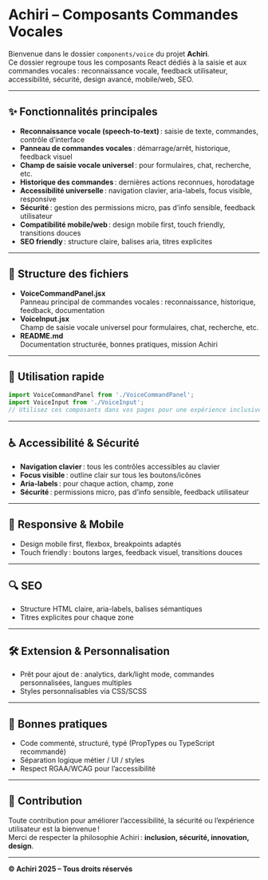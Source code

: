 # Achiri – Composants Commandes Vocales

Bienvenue dans le dossier `components/voice` du projet **Achiri**.  
Ce dossier regroupe tous les composants React dédiés à la saisie et aux commandes vocales : reconnaissance vocale, feedback utilisateur, accessibilité, sécurité, design avancé, mobile/web, SEO.

---

## ✨ Fonctionnalités principales

- **Reconnaissance vocale (speech-to-text)** : saisie de texte, commandes, contrôle d’interface
- **Panneau de commandes vocales** : démarrage/arrêt, historique, feedback visuel
- **Champ de saisie vocale universel** : pour formulaires, chat, recherche, etc.
- **Historique des commandes** : dernières actions reconnues, horodatage
- **Accessibilité universelle** : navigation clavier, aria-labels, focus visible, responsive
- **Sécurité** : gestion des permissions micro, pas d’info sensible, feedback utilisateur
- **Compatibilité mobile/web** : design mobile first, touch friendly, transitions douces
- **SEO friendly** : structure claire, balises aria, titres explicites

---

## 📁 Structure des fichiers

- **VoiceCommandPanel.jsx**  
  Panneau principal de commandes vocales : reconnaissance, historique, feedback, documentation
- **VoiceInput.jsx**  
  Champ de saisie vocale universel pour formulaires, chat, recherche, etc.
- **README.md**  
  Documentation structurée, bonnes pratiques, mission Achiri

---

## 🚀 Utilisation rapide

```jsx
import VoiceCommandPanel from './VoiceCommandPanel';
import VoiceInput from './VoiceInput';
// Utilisez ces composants dans vos pages pour une expérience inclusive et moderne.
```

---

## ♿ Accessibilité & Sécurité

- **Navigation clavier** : tous les contrôles accessibles au clavier
- **Focus visible** : outline clair sur tous les boutons/icônes
- **Aria-labels** : pour chaque action, champ, zone
- **Sécurité** : permissions micro, pas d’info sensible, feedback utilisateur

---

## 📱 Responsive & Mobile

- Design mobile first, flexbox, breakpoints adaptés
- Touch friendly : boutons larges, feedback visuel, transitions douces

---

## 🔍 SEO

- Structure HTML claire, aria-labels, balises sémantiques
- Titres explicites pour chaque zone

---

## 🛠️ Extension & Personnalisation

- Prêt pour ajout de : analytics, dark/light mode, commandes personnalisées, langues multiples
- Styles personnalisables via CSS/SCSS

---

## 📝 Bonnes pratiques

- Code commenté, structuré, typé (PropTypes ou TypeScript recommandé)
- Séparation logique métier / UI / styles
- Respect RGAA/WCAG pour l’accessibilité

---

## 🤝 Contribution

Toute contribution pour améliorer l’accessibilité, la sécurité ou l’expérience utilisateur est la bienvenue !  
Merci de respecter la philosophie Achiri : **inclusion, sécurité, innovation, design**.

---

**© Achiri 2025 – Tous droits réservés**
